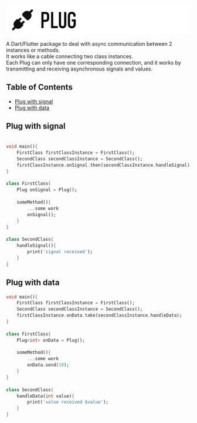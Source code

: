 ![LogoType](https://raw.githubusercontent.com/guilhermetog/plug/main/assets/logotype.png)

A Dart/Flutter package to deal with async communication between 2 instances or methods.<br/>
It works like a cable connecting two class instances.<br/>
Each Plug can only have one corresponding connection, and it works by transmitting and receiving asynchronous signals and values.
<br/>

## Table of Contents
- [ Plug with signal](#plug-signal)
- [ Plug with data](#plug-data)



<a name="plug-signal"></a>

## Plug with signal

```dart

void main(){
    FirstClass firstClassInstance = FirstClass();
    SecondClass secondClassInstance = SecondClass();
    firstClassInstance.onSignal.then(secondClassInstance.handleSignal);
}

class FirstClass{
    Plug onSignal = Plug();

    someMethod(){
        ...some work
        onSignal();
    }
}

class SecondClass{
    handleSignal(){
        print('signal received');
    }
}

```

<a name="plug-data"></a>

## Plug with data

```dart
void main(){
    FirstClass firstClassInstance = FirstClass();
    SecondClass secondClassInstance = SecondClass();
    firstClassInstance.onData.take(secondClassInstance.handleData);
}

class FirstClass{
    Plug<int> onData = Plug();

    someMethod(){
        ...some work
        onData.send(10);
    }
}

class SecondClass{
    handleData(int value){
        print('value received $value');
    }
}


```

##
<br/><br/><br/>
